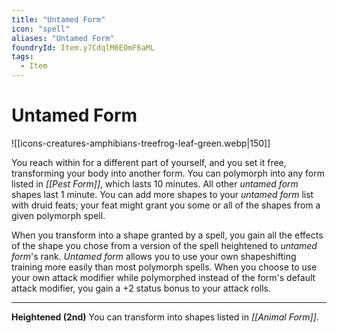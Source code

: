```yaml
---
title: "Untamed Form"
icon: "spell"
aliases: "Untamed Form"
foundryId: Item.y7CdqlM6EOmF6aML
tags:
  - Item
---
```


# Untamed Form
![[icons-creatures-amphibians-treefrog-leaf-green.webp|150]]

You reach within for a different part of yourself, and you set it free, transforming your body into another form. You can polymorph into any form listed in _[[Pest Form]]_, which lasts 10 minutes. All other _untamed form_ shapes last 1 minute. You can add more shapes to your _untamed form_ list with druid feats; your feat might grant you some or all of the shapes from a given polymorph spell.

When you transform into a shape granted by a spell, you gain all the effects of the shape you chose from a version of the spell heightened to _untamed form_'s rank. _Untamed form_ allows you to use your own shapeshifting training more easily than most polymorph spells. When you choose to use your own attack modifier while polymorphed instead of the form's default attack modifier, you gain a +2 status bonus to your attack rolls.

* * *

**Heightened (2nd)** You can transform into shapes listed in _[[Animal Form]]_.
